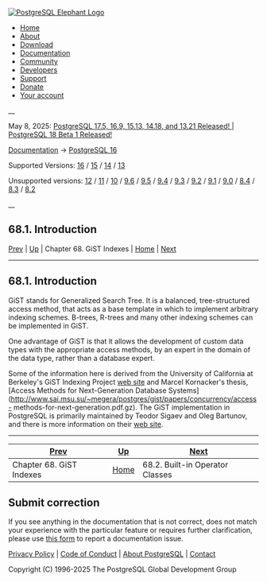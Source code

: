 [ ![PostgreSQL Elephant Logo](/media/img/about/press/elephant.png) ](/)

  * [Home](/ "Home")
  * [About](/about/ "About")
  * [Download](/download/ "Download")
  * [Documentation](/docs/ "Documentation")
  * [Community](/community/ "Community")
  * [Developers](/developer/ "Developers")
  * [Support](/support/ "Support")
  * [Donate](/about/donate/ "Donate")
  * [Your account](/account/ "Your account")

__

May 8, 2025: [ PostgreSQL 17.5, 16.9, 15.13, 14.18, and 13.21 Released! ](/about/news/postgresql-175-169-1513-1418-and-1321-released-3072/) | [ PostgreSQL 18 Beta 1 Released! ](/about/news/postgresql-18-beta-1-released-3070/)

[Documentation](/docs/ "Documentation") -> [PostgreSQL
16](/docs/16/index.html)

Supported Versions: [16](/docs/16/gist-intro.html "PostgreSQL 16 -
68.1. Introduction") / [15](/docs/15/gist-intro.html "PostgreSQL 15 -
68.1. Introduction") / [14](/docs/14/gist-intro.html "PostgreSQL 14 -
68.1. Introduction") / [13](/docs/13/gist-intro.html "PostgreSQL 13 -
68.1. Introduction")

Unsupported versions: [12](/docs/12/gist-intro.html "PostgreSQL 12 -
68.1. Introduction") / [11](/docs/11/gist-intro.html "PostgreSQL 11 -
68.1. Introduction") / [10](/docs/10/gist-intro.html "PostgreSQL 10 -
68.1. Introduction") / [9.6](/docs/9.6/gist-intro.html "PostgreSQL 9.6 -
68.1. Introduction") / [9.5](/docs/9.5/gist-intro.html "PostgreSQL 9.5 -
68.1. Introduction") / [9.4](/docs/9.4/gist-intro.html "PostgreSQL 9.4 -
68.1. Introduction") / [9.3](/docs/9.3/gist-intro.html "PostgreSQL 9.3 -
68.1. Introduction") / [9.2](/docs/9.2/gist-intro.html "PostgreSQL 9.2 -
68.1. Introduction") / [9.1](/docs/9.1/gist-intro.html "PostgreSQL 9.1 -
68.1. Introduction") / [9.0](/docs/9.0/gist-intro.html "PostgreSQL 9.0 -
68.1. Introduction") / [8.4](/docs/8.4/gist-intro.html "PostgreSQL 8.4 -
68.1. Introduction") / [8.3](/docs/8.3/gist-intro.html "PostgreSQL 8.3 -
68.1. Introduction") / [8.2](/docs/8.2/gist-intro.html "PostgreSQL 8.2 -
68.1. Introduction")

__

68.1. Introduction  
---  
[Prev](gist.html "Chapter 68. GiST Indexes")  | [Up](gist.html "Chapter 68. GiST Indexes") | Chapter 68. GiST Indexes | [Home](index.html "PostgreSQL 16.9 Documentation") |  [Next](gist-builtin-opclasses.html "68.2. Built-in Operator Classes")  
  
* * *

## 68.1. Introduction #

GiST stands for Generalized Search Tree. It is a balanced, tree-structured
access method, that acts as a base template in which to implement arbitrary
indexing schemes. B-trees, R-trees and many other indexing schemes can be
implemented in GiST.

One advantage of GiST is that it allows the development of custom data types
with the appropriate access methods, by an expert in the domain of the data
type, rather than a database expert.

Some of the information here is derived from the University of California at
Berkeley's GiST Indexing Project [web site](http://gist.cs.berkeley.edu/) and
Marcel Kornacker's thesis, [Access Methods for Next-Generation Database
Systems](http://www.sai.msu.su/~megera/postgres/gist/papers/concurrency/access-
methods-for-next-generation.pdf.gz). The GiST implementation in PostgreSQL is
primarily maintained by Teodor Sigaev and Oleg Bartunov, and there is more
information on their [web site](http://www.sai.msu.su/~megera/postgres/gist/).

* * *

[Prev](gist.html "Chapter 68. GiST Indexes")  | [Up](gist.html "Chapter 68. GiST Indexes") |  [Next](gist-builtin-opclasses.html "68.2. Built-in Operator Classes")  
---|---|---  
Chapter 68. GiST Indexes  | [Home](index.html "PostgreSQL 16.9 Documentation") |  68.2. Built-in Operator Classes  
  
## Submit correction

If you see anything in the documentation that is not correct, does not match
your experience with the particular feature or requires further clarification,
please use [this form](/account/comments/new/16/gist-intro.html/) to report a
documentation issue.

[Privacy Policy](/about/privacypolicy) | [Code of Conduct](/about/policies/coc/) | [About PostgreSQL](/about/) | [Contact](/about/contact/)  

Copyright (C) 1996-2025 The PostgreSQL Global Development Group

